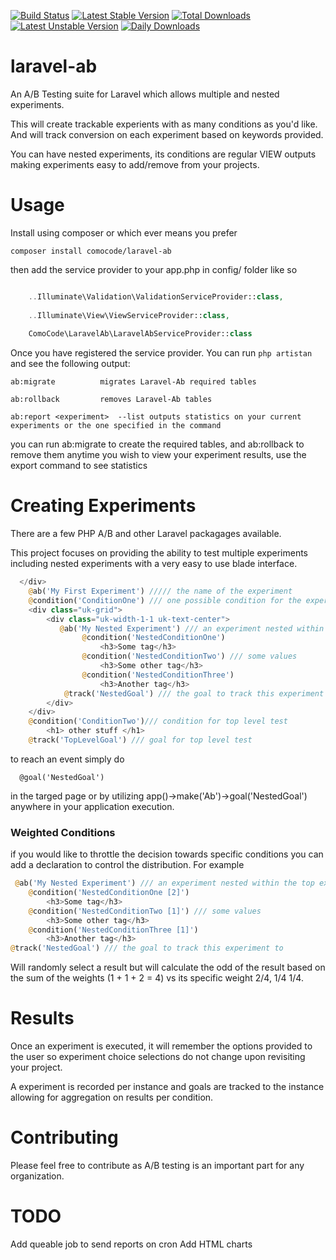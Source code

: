 [![Build Status](https://travis-ci.org/comocode/laravel-ab.png)](https://travis-ci.org/comocode/laravel-ab)
[![Latest Stable Version](https://poser.pugx.org/comocode/laravel-ab/v/stable)](https://packagist.org/packages/comocode/laravel-ab)
[![Total Downloads](https://poser.pugx.org/comocode/laravel-ab/downloads)](https://packagist.org/packages/comocode/laravel-ab)
[![Latest Unstable Version](https://poser.pugx.org/comocode/laravel-ab/v/unstable)](https://packagist.org/packages/comocode/laravel-ab)
[![Daily Downloads](https://poser.pugx.org/comocode/laravel-ab/d/daily)](https://packagist.org/packages/comocode/laravel-ab)

laravel-ab
==========

An A/B Testing suite for Laravel which allows multiple and nested experiments.

This will create trackable experients with as many conditions as you'd like. 
And will track conversion on each experiment based on keywords provided. 

You can have nested experiments, its conditions are regular VIEW outputs
making experiments easy to add/remove from your projects.


Usage
==========

Install using composer or which ever means you prefer

```
composer install comocode/laravel-ab 
```

then add the service provider to your app.php in config/ folder like so

```php

    ..Illuminate\Validation\ValidationServiceProvider::class,
    
    ..Illuminate\View\ViewServiceProvider::class,
    
    ComoCode\LaravelAb\LaravelAbServiceProvider::class
```

Once you have registered the service provider. You can run `php artistan`
and see the following output:
     
    ab:migrate          migrates Laravel-Ab required tables
    
    ab:rollback         removes Laravel-Ab tables
    
    ab:report <experiment>  --list outputs statistics on your current experiments or the one specified in the command
    
    
you can run ab:migrate to create the required tables, and ab:rollback to remove them anytime you wish
to view your experiment results, use the export command to see statistics


Creating Experiments
==========

There are a few PHP A/B and other Laravel packagages available.

This project focuses on providing the ability to test multiple experiments
including nested experiments with a very easy to use blade interface.

```php
  </div>
    @ab('My First Experiment') ///// the name of the experiment
    @condition('ConditionOne') /// one possible condition for the experiment
    <div class="uk-grid">
        <div class="uk-width-1-1 uk-text-center">
           @ab('My Nested Experiment') /// an experiment nested within the top experiment
                @condition('NestedConditionOne')
                    <h3>Some tag</h3>
                @condition('NestedConditionTwo') /// some values
                    <h3>Some other tag</h3>
                @condition('NestedConditionThree')
                    <h3>Another tag</h3>
            @track('NestedGoal') /// the goal to track this experiment to
        </div>
    </div>
    @condition('ConditionTwo')/// condition for top level test
        <h1> other stuff </h1>
    @track('TopLevelGoal') /// goal for top level test

```
to reach an event simply do
```
  @goal('NestedGoal')   

```
in the targed page or by utilizing app()->make('Ab')->goal('NestedGoal') anywhere in your application execution.


### Weighted Conditions 

if you would like to throttle the decision towards specific conditions you can add a declaration to control the distribution. 
For example
```php
 @ab('My Nested Experiment') /// an experiment nested within the top experiment
    @condition('NestedConditionOne [2]')
        <h3>Some tag</h3>
    @condition('NestedConditionTwo [1]') /// some values
        <h3>Some other tag</h3>
    @condition('NestedConditionThree [1]')
        <h3>Another tag</h3>
@track('NestedGoal') /// the goal to track this experiment to
```

Will randomly select a result but will calculate the odd of the result based on the sum of the weights (1 + 1 + 2 = 4)  vs its specific weight 2/4, 1/4 1/4.


Results
==========
Once an experiment is executed, it will remember the options provided to the user so experiment choice selections do not change upon revisiting your project. 

A experiment is recorded per instance and goals are tracked to the instance allowing for aggregation on results per condition. 

Contributing
==========
Please feel free to contribute as A/B testing is an important part for any organization. 


TODO
==========
Add queable job to send reports on cron
Add HTML charts